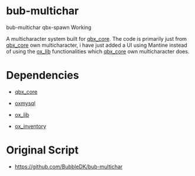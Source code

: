 # bub-multichar

bub-multichar qbx-spawn Working

A multicharacter system built for [qbx_core](https://github.com/Qbox-project/qbx_core). The code is primarily just from [qbx_core](https://github.com/Qbox-project/qbx_core) own multicharacter, i have just added a UI using Mantine instead of using the [ox_lib](https://github.com/overextended/ox_lib) functionalities which [qbx_core](https://github.com/Qbox-project/qbx_core) own multicharacter does.

# Dependencies

* [qbx_core](https://github.com/Qbox-project/qbx_core)

* [oxmysql](https://github.com/overextended/oxmysql)

* [ox_lib](https://github.com/overextended/ox_lib)

* [ox_inventory](https://github.com/overextended/ox_inventory)
  
# Original Script

* https://github.com/BubbleDK/bub-multichar  
